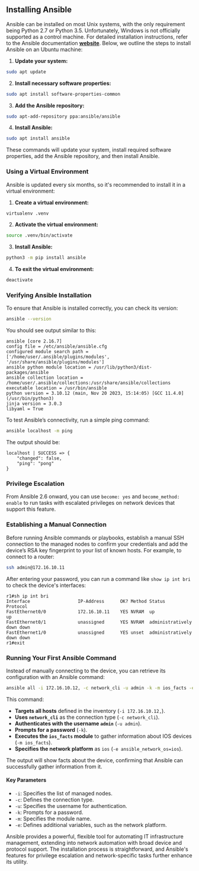 ## Installing Ansible

Ansible can be installed on most Unix systems, with the only requirement being Python 2.7 or Python 3.5. Unfortunately, Windows is not officially supported as a control machine. For detailed installation instructions, refer to the Ansible documentation [**website**](https://docs.ansible.com/ansible/2.9/installation_guide/index.html). Below, we outline the steps to install Ansible on an Ubuntu machine:

1. **Update your system:**

```bash
sudo apt update
```

2. **Install necessary software properties:**

```bash
sudo apt install software-properties-common
```

3. **Add the Ansible repository:**

```bash
sudo apt-add-repository ppa:ansible/ansible
```

4. **Install Ansible:**

```bash
sudo apt install ansible
```

These commands will update your system, install required software properties, add the Ansible repository, and then install Ansible.

### Using a Virtual Environment

Ansible is updated every six months, so it's recommended to install it in a virtual environment:

1. **Create a virtual environment:**

```bash
virtualenv .venv
```

2. **Activate the virtual environment:**

```bash
source .venv/bin/activate
```

3. **Install Ansible:**

```bash
python3 -m pip install ansible
```

4. **To exit the virtual environment:**

```bash
deactivate
```

### Verifying Ansible Installation

To ensure that Ansible is installed correctly, you can check its version:

```bash
ansible --version
```

You should see output similar to this:

```plaintext
ansible [core 2.16.7]
config file = /etc/ansible/ansible.cfg
configured module search path = ['/home/user/.ansible/plugins/modules', '/usr/share/ansible/plugins/modules']
ansible python module location = /usr/lib/python3/dist-packages/ansible
ansible collection location = /home/user/.ansible/collections:/usr/share/ansible/collections
executable location = /usr/bin/ansible
python version = 3.10.12 (main, Nov 20 2023, 15:14:05) [GCC 11.4.0] (/usr/bin/python3)
jinja version = 3.0.3
libyaml = True
```

To test Ansible’s connectivity, run a simple ping command:

```bash
ansible localhost -m ping
```

The output should be:

```plaintext
localhost | SUCCESS => {
    "changed": false,
    "ping": "pong"
}
```

### Privilege Escalation

From Ansible 2.6 onward, you can use `become: yes` and `become_method: enable` to run tasks with escalated privileges on network devices that support this feature.

### Establishing a Manual Connection

Before running Ansible commands or playbooks, establish a manual SSH connection to the managed nodes to confirm your credentials and add the device’s RSA key fingerprint to your list of known hosts. For example, to connect to a router:

```bash
ssh admin@172.16.10.11
```

After entering your password, you can run a command like `show ip int bri` to check the device's interfaces:

```plaintext
r1#sh ip int bri
Interface                  IP-Address      OK? Method Status                Protocol
FastEthernet0/0            172.16.10.11    YES NVRAM  up                    up      
FastEthernet0/1            unassigned      YES NVRAM  administratively down down    
FastEthernet1/0            unassigned      YES unset  administratively down down    
r1#exit
```

### Running Your First Ansible Command

Instead of manually connecting to the device, you can retrieve its configuration with an Ansible command:

```bash
ansible all -i 172.16.10.12, -c network_cli -u admin -k -m ios_facts -e ansible_network_os=ios
```

This command:

- **Targets all hosts** defined in the inventory (`-i 172.16.10.12,`).
- **Uses `network_cli`** as the connection type (`-c network_cli`).
- **Authenticates with the username `admin`** (`-u admin`).
- **Prompts for a password** (`-k`).
- **Executes the `ios_facts` module** to gather information about IOS devices (`-m ios_facts`).
- **Specifies the network platform** as `ios` (`-e ansible_network_os=ios`).

The output will show facts about the device, confirming that Ansible can successfully gather information from it.

#### Key Parameters

- `-i`: Specifies the list of managed nodes.
- `-c`: Defines the connection type.
- `-u`: Specifies the username for authentication.
- `-k`: Prompts for a password.
- `-m`: Specifies the module name.
- `-e`: Defines additional variables, such as the network platform.

Ansible provides a powerful, flexible tool for automating IT infrastructure management, extending into network automation with broad device and protocol support. The installation process is straightforward, and Ansible's features for privilege escalation and network-specific tasks further enhance its utility.

